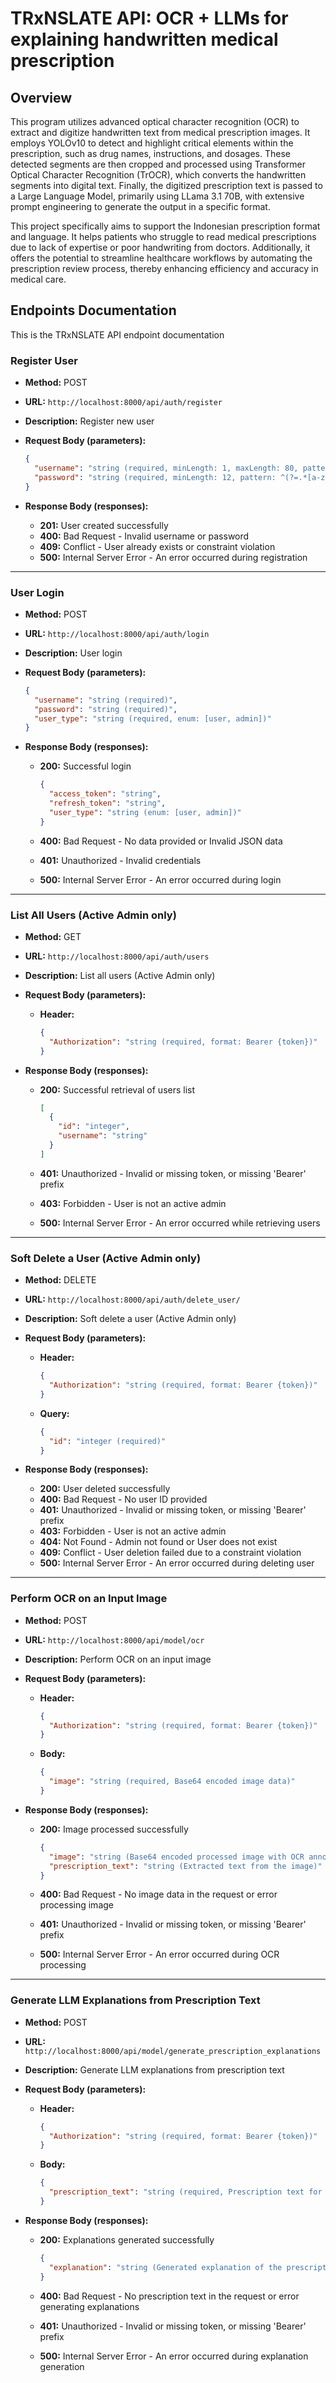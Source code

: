 # TRxNSLATE API: OCR + LLMs for explaining handwritten medical prescription

## Overview
This program utilizes advanced optical character recognition (OCR) to extract and digitize handwritten text from medical prescription images. It employs YOLOv10 to detect and highlight critical elements within the prescription, such as drug names, instructions, and dosages. These detected segments are then cropped and processed using Transformer Optical Character Recognition (TrOCR), which converts the handwritten segments into digital text. Finally, the digitized prescription text is passed to a Large Language Model, primarily using LLama 3.1 70B, with extensive prompt engineering to generate the output in a specific format.

This project specifically aims to support the Indonesian prescription format and language. It helps patients who struggle to read medical prescriptions due to lack of expertise or poor handwriting from doctors. Additionally, it offers the potential to streamline healthcare workflows by automating the prescription review process, thereby enhancing efficiency and accuracy in medical care.

## Endpoints Documentation
This is the TRxNSLATE API endpoint documentation
### Register User

- **Method:** POST
- **URL:** `http://localhost:8000/api/auth/register`
- **Description:** Register new user
- **Request Body (parameters):**

  ```json
  {
    "username": "string (required, minLength: 1, maxLength: 80, pattern: ^[a-zA-Z0-9_]+$)",
    "password": "string (required, minLength: 12, pattern: ^(?=.*[a-z])(?=.*[A-Z])(?=.*\\d)(?=.*[@$!%*?&])[A-Za-z\\d@$!%*?&]{12,}$)"
  }
  ```

- **Response Body (responses):**

  - **201:** User created successfully
  - **400:** Bad Request - Invalid username or password
  - **409:** Conflict - User already exists or constraint violation
  - **500:** Internal Server Error - An error occurred during registration

---

### User Login

- **Method:** POST
- **URL:** `http://localhost:8000/api/auth/login`
- **Description:** User login
- **Request Body (parameters):**

  ```json
  {
    "username": "string (required)",
    "password": "string (required)",
    "user_type": "string (required, enum: [user, admin])"
  }
  ```

- **Response Body (responses):**

  - **200:** Successful login

    ```json
    {
      "access_token": "string",
      "refresh_token": "string",
      "user_type": "string (enum: [user, admin])"
    }
    ```

  - **400:** Bad Request - No data provided or Invalid JSON data
  - **401:** Unauthorized - Invalid credentials
  - **500:** Internal Server Error - An error occurred during login

---

### List All Users (Active Admin only)

- **Method:** GET
- **URL:** `http://localhost:8000/api/auth/users`
- **Description:** List all users (Active Admin only)
- **Request Body (parameters):**

  - **Header:**

    ```json
    {
      "Authorization": "string (required, format: Bearer {token})"
    }
    ```

- **Response Body (responses):**

  - **200:** Successful retrieval of users list

    ```json
    [
      {
        "id": "integer",
        "username": "string"
      }
    ]
    ```

  - **401:** Unauthorized - Invalid or missing token, or missing 'Bearer' prefix
  - **403:** Forbidden - User is not an active admin
  - **500:** Internal Server Error - An error occurred while retrieving users

---

### Soft Delete a User (Active Admin only)

- **Method:** DELETE
- **URL:** `http://localhost:8000/api/auth/delete_user/`
- **Description:** Soft delete a user (Active Admin only)
- **Request Body (parameters):**

  - **Header:**

    ```json
    {
      "Authorization": "string (required, format: Bearer {token})"
    }
    ```

  - **Query:**

    ```json
    {
      "id": "integer (required)"
    }
    ```

- **Response Body (responses):**

  - **200:** User deleted successfully
  - **400:** Bad Request - No user ID provided
  - **401:** Unauthorized - Invalid or missing token, or missing 'Bearer' prefix
  - **403:** Forbidden - User is not an active admin
  - **404:** Not Found - Admin not found or User does not exist
  - **409:** Conflict - User deletion failed due to a constraint violation
  - **500:** Internal Server Error - An error occurred during deleting user

---

### Perform OCR on an Input Image

- **Method:** POST
- **URL:** `http://localhost:8000/api/model/ocr`
- **Description:** Perform OCR on an input image
- **Request Body (parameters):**

  - **Header:**

    ```json
    {
      "Authorization": "string (required, format: Bearer {token})"
    }
    ```

  - **Body:**

    ```json
    {
      "image": "string (required, Base64 encoded image data)"
    }
    ```

- **Response Body (responses):**

  - **200:** Image processed successfully

    ```json
    {
      "image": "string (Base64 encoded processed image with OCR annotations)",
      "prescription_text": "string (Extracted text from the image)"
    }
    ```

  - **400:** Bad Request - No image data in the request or error processing image
  - **401:** Unauthorized - Invalid or missing token, or missing 'Bearer' prefix
  - **500:** Internal Server Error - An error occurred during OCR processing

---

### Generate LLM Explanations from Prescription Text

- **Method:** POST
- **URL:** `http://localhost:8000/api/model/generate_prescription_explanations`
- **Description:** Generate LLM explanations from prescription text
- **Request Body (parameters):**

  - **Header:**

    ```json
    {
      "Authorization": "string (required, format: Bearer {token})"
    }
    ```

  - **Body:**

    ```json
    {
      "prescription_text": "string (required, Prescription text for analysis)"
    }
    ```

- **Response Body (responses):**

  - **200:** Explanations generated successfully

    ```json
    {
      "explanation": "string (Generated explanation of the prescription)"
    }
    ```

  - **400:** Bad Request - No prescription text in the request or error generating explanations
  - **401:** Unauthorized - Invalid or missing token, or missing 'Bearer' prefix
  - **500:** Internal Server Error - An error occurred during explanation generation